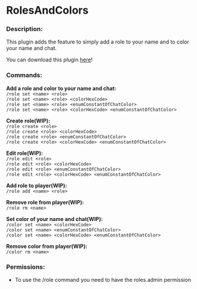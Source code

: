 # RolesAndColors

### Description:
This plugin adds the feature to simply add a role to your name and to color your name and chat.

You can download this plugin [here](https://www.curseforge.com/minecraft/bukkit-plugins/rolesandcolors)!

### Commands:

**Add a role and color to your name and chat:** <br>
`/role set <name> <role>` <br>
`/role set <name> <role> <colorHexCode>` <br>
`/role set <name> <role> <enumConstantOfChatColor>` <br>
`/role set <name> <role> <colorHexCode> <enumConstantOfChatColor>` <br>

**Create role(WIP):** <br>
`/role create <role>` <br>
`/role create <role> <colorHexCode>` <br>
`/role create <role> <enumConstantOfChatColor>` <br>
`/role create <role> <colorHexCode> <enumConstantOfChatColor>` <br>

**Edit role(WIP):** <br>
`/role edit <role>`<br>
`/role edit <role> <colorHexCode>` <br>
`/role edit <role> <enumConstantOfChatColor>` <br>
`/role edit <role> <colorHexCode> <enumConstantOfChatColor>` <br>

**Add role to player(WIP):** <br>
`/role add <name> <role>`

**Remove role from player(WIP):** <br>
`/role rm <name>`

**Set color of your name and chat(WIP):** <br>
`/color set <name> <colorHexCode>` <br>
`/color set <name> <enumConstantOfChatColor>` <br>
`/color set <name> <colorHexCode> <enumConstantOfChatColor>` <br>

**Remove color from player(WIP):** <br>
`/color rm <name>`

### Permissions:
- To use the /role command you need to have the roles.admin permission
